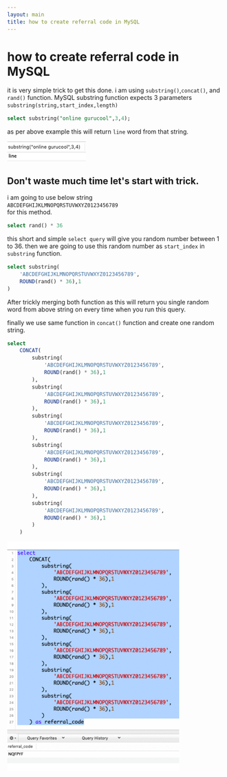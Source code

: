 ```yaml
---
layout: main
title: how to create referral code in MySQL
---
```


# how to create referral code in MySQL

it is very simple trick to get this done. i am using `substring()`,`concat()`, and `rand()` function. MySQL substring function expects 3 parameters `substring(string,start_index,length)`

```sql
select substring("online gurucool",3,4);
```
as per above example this will return `line` word from that string.

<img src="/images/mysql/line-result.png" />

## Don't waste much time let's start with trick. 
i am going to use below string <br/>`ABCDEFGHIJKLMNOPQRSTUVWXYZ0123456789`  <br/> for this method.

```sql 
select rand() * 36
```
this short and simple `select query` will give you random number between 1 to 36. then we are going to use this random number as `start_index` in `substring` function.

```sql 
select substring(
    'ABCDEFGHIJKLMNOPQRSTUVWXYZ0123456789',
    ROUND(rand() * 36),1
)
```
After trickly merging both function as this will return you single random word from above string on every time when you run this query. 

finally we use same function in `concat()` function and create one random string.
```sql 
select
    CONCAT(
        substring(
            'ABCDEFGHIJKLMNOPQRSTUVWXYZ0123456789',
            ROUND(rand() * 36),1
        ),
        substring(
            'ABCDEFGHIJKLMNOPQRSTUVWXYZ0123456789',
            ROUND(rand() * 36),1
        ),
        substring(
            'ABCDEFGHIJKLMNOPQRSTUVWXYZ0123456789',
            ROUND(rand() * 36),1
        ),
        substring(
            'ABCDEFGHIJKLMNOPQRSTUVWXYZ0123456789',
            ROUND(rand() * 36),1
        ),
        substring(
            'ABCDEFGHIJKLMNOPQRSTUVWXYZ0123456789',
            ROUND(rand() * 36),1
        ),
        substring(
            'ABCDEFGHIJKLMNOPQRSTUVWXYZ0123456789',
            ROUND(rand() * 36),1
        )
    )
```

<img src="/images/mysql/result.gif" width="400px" />